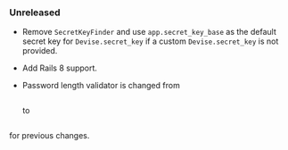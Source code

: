 ### Unreleased

  * Remove `SecretKeyFinder` and use `app.secret_key_base` as the default secret key for `Devise.secret_key` if a custom `Devise.secret_key` is not provided.

  * Add Rails 8 support.
  * Password length validator is changed from
    ```
    ```

    to
    ```
for previous changes.